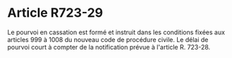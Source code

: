 # Article R723-29

Le pourvoi en cassation est formé et instruit dans les conditions fixées aux articles 999 à 1008 du nouveau code de procédure civile. Le délai de pourvoi court à compter de la notification prévue à l'article R. 723-28.
